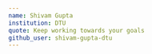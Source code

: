 ```yaml
---
name: Shivam Gupta
institution: DTU
quote: Keep working towards your goals
github_user: shivam-gupta-dtu
---
```


